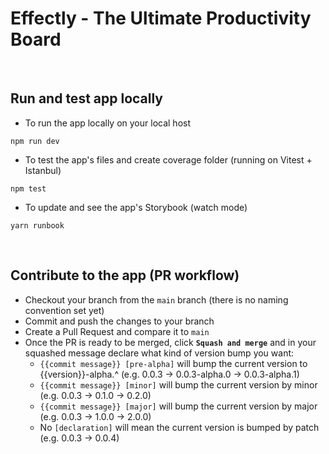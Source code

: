 # Effectly - The Ultimate Productivity Board

<br>

## Run and test app locally
- To run the app locally on your local host
```
npm run dev
```
- To test the app's files and create coverage folder (running on Vitest + Istanbul)
```
npm test
```
- To update and see the app's Storybook (watch mode)
```
yarn runbook
```
<br>

## Contribute to the app (PR workflow)
- Checkout your branch from the `main` branch (there is no naming convention set yet)
- Commit and push the changes to your branch
- Create a Pull Request and compare it to `main`
- Once the PR is ready to be merged, click **`Squash and merge`** and in your squashed message declare what kind of version bump you want:
    - `{{commit message}} [pre-alpha]` will bump the current version to {{version}}-alpha.^ (e.g. 0.0.3 -> 0.0.3-alpha.0 -> 0.0.3-alpha.1)
    - `{{commit message}} [minor]` will bump the current version by minor (e.g. 0.0.3 -> 0.1.0 -> 0.2.0)
    - `{{commit message}} [major]` will bump the current version by major (e.g. 0.0.3 -> 1.0.0 -> 2.0.0)
    - No `[declaration]` will mean the current version is bumped by patch (e.g. 0.0.3 -> 0.0.4)
